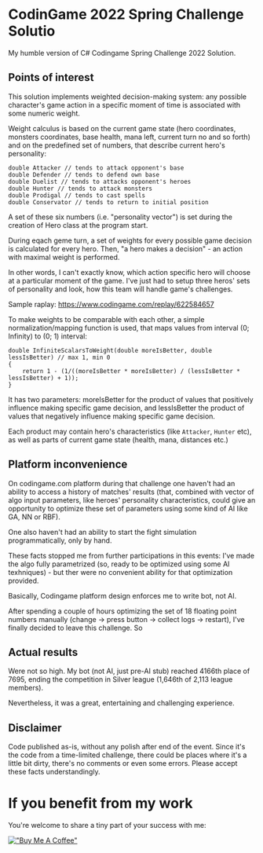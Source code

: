 # CodinGame 2022 Spring Challenge Solutio

My humble version of C# Codingame Spring Challenge 2022 Solution. 

## Points of interest

This solution implements weighted decision-making system: any possible character's game action in a specific moment of time is associated with some numeric weight. 

Weight calculus is based on the current game state (hero coordinates, monsters coordinates, base health, mana left, current turn no and so forth) and on the predefined set of numbers, that describe current hero's personality:

```
double Attacker // tends to attack opponent's base
double Defender // tends to defend own base
double Duelist // tends to attacks opponent's heroes
double Hunter // tends to attack monsters
double Prodigal // tends to cast spells
double Conservator // tends to return to initial position
```

A set of these six numbers (i.e. "personality vector") is set during the creation of Hero class at the program start.

During eqach geme turn, a set of weights for every possible game decision is calculated for every hero. Then, "a hero makes a decision" - an action with maximal weight is performed.

In other words, I can't exactly know, which action specific hero will choose at a particular moment of the game. I've just had to setup three heros' sets of personality and look, how this team will handle game's challenges. 

Sample raplay: https://www.codingame.com/replay/622584657

To make weights to be comparable with each other, a simple normalization/mapping function is used, that maps values from interval (0; Infinity) to (0; 1) interval:

```
double InfiniteScalarsToWeight(double moreIsBetter, double lessIsBetter) // max 1, min 0
{
    return 1 - (1/((moreIsBetter * moreIsBetter) / (lessIsBetter * lessIsBetter) + 1));
}
```

It has two parameters: moreIsBetter for the product of values that positively influence making specific game decision, and lessIsBetter the product of values that negatively influence making specific game decision.

Each product may contain hero's characteristics (like `Attacker`, `Hunter` etc), as well as parts of current game state (health, mana, distances etc.)

## Platform inconvenience

On codingame.com platform during that challenge one haven't had an ability to access a history of matches' results (that, combined with vector of algo input parameters, like heroes' personality characteristics, could give an opportunity to optimize these set of parameters using some kind of AI like GA, NN or RBF).

One also haven't had an ability to start the fight simulation programmatically, only by hand.

These facts stopped me from further participations in this events: I've made the algo fully parametrized (so, ready to be optimized using some AI texhniques) - but ther were no convenient ability for that optimization provided.

Basically, Codingame platform design enforces me to write bot, not AI.

After spending a couple of hours optimizing the set of 18 floating point numbers manually (change -> press button -> collect logs -> restart), I've finally decided to leave this challenge. So

## Actual results

Were not so high. My bot (not AI, just pre-AI stub) reached 4166th place of 7695, ending the competition in Silver league (1,646th of 2,113 league members).

Nevertheless, it was a great, entertaining and challenging experience.

## Disclaimer

Code published as-is, without any polish after end of the event. Since it's the code from a time-limited challenge, there could be places where it's a little bit dirty, there's no comments or even some errors. Please accept these facts understandingly.

# If you benefit from my work

You're welcome to share a tiny part of your success with me:

[!["Buy Me A Coffee"](https://www.buymeacoffee.com/assets/img/custom_images/orange_img.png)](https://www.buymeacoffee.com/rextextaucom)

